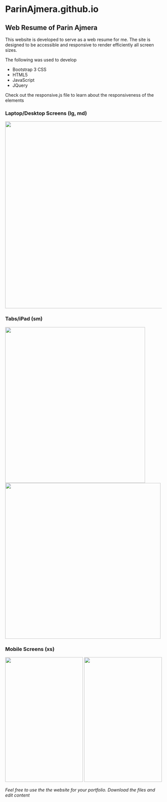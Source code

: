 # ParinAjmera.github.io
<h2>Web Resume of Parin Ajmera</h2>
<p>This website is developed to serve as a web resume for me. The site is designed to be accessible and responsive to render efficiently all screen sizes.</p>
<p>The following was used to develop</p>
<ul>
	<li>Bootstrap 3 CSS</li>
	<li>HTML5</li>
	<li>JavaScript</li>
	<li>JQuery</li>
</ul>

<p>Check out the responsive.js file to learn about the responsiveness of the elements</p>

<h3>Laptop/Desktop Screens (lg, md)</h3>
<img src = "https://cloud.githubusercontent.com/assets/14006263/23572276/c4ec1e0c-0022-11e7-8c7d-17d61e1c4d42.PNG" width="900" height="600">

<h3>Tabs/iPad (sm)</h3>
<img src = "https://cloud.githubusercontent.com/assets/14006263/23571817/214a4348-0020-11e7-9172-3ece74f46698.PNG" width="450" height="500">
<img src = "https://cloud.githubusercontent.com/assets/14006263/23571815/2148a43e-0020-11e7-9b7e-e9cbf214d6e2.PNG" width="500" height="500">

<h3>Mobile Screens (xs)</h3>
<img src = "https://cloud.githubusercontent.com/assets/14006263/23571814/21480c90-0020-11e7-9f8f-d7de0c6e9fa3.PNG" width="250" height="400">
<img src = "https://cloud.githubusercontent.com/assets/14006263/23571816/21493b06-0020-11e7-8009-359d3d1ba2fe.PNG" width="250" height="400">

<p><i>Feel free to use the the website for your portfolio. Download the files and edit content</i><p>
